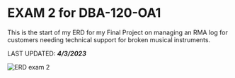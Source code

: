 # EXAM 2 for DBA-120-OA1

This is the start of my ERD for my Final Project on managing an RMA log for customers needing technical support for broken musical instruments.

LAST UPDATED: ***4/3/2023***

![ERD exam 2](https://user-images.githubusercontent.com/64044958/229634548-c310de3c-b7b4-4e2c-aa02-f5a25203640e.png)
